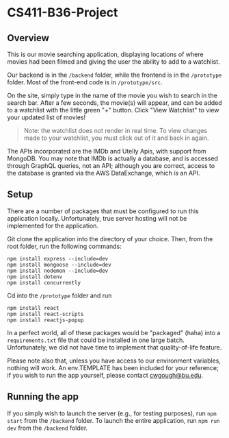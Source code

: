 # CS411-B36-Project
## Overview
This is our movie searching application, displaying locations of where movies had been filmed and giving the user the ability to add to a watchlist. 

Our backend is in the `/backend` folder, while the frontend is in the `/prototype` folder. Most of the front-end code is in `/prototype/src`.

On the site, simply type in the name of the movie you wish to search in the search bar. After a few seconds, the movie(s) will appear, and can be added to a watchlist with the little green "+" button. Click "View Watchlist" to view your updated list of movies!

> Note: the watchlist does not render in real time. To view changes made to your watchlist, you must click out of it and back in again.

The APIs incorporated are the IMDb and Utelly Apis, with support from MongoDB. You may note that IMDb is actually a database, and is accessed through GraphQL queries, not an API; although you are correct, access to the database is granted via the AWS DataExchange, which _is_ an API.

## Setup
There are a number of packages that must be configured to run this application locally. Unfortunately, true server hosting will not be implemented for the application.

Git clone the application into the directory of your choice. Then, from the root folder, run the following commands:

```
npm install express --include=dev
npm install mongoose --include=dev
npm install nodemon --include=dev
npm install dotenv
npm install concurrently
```

Cd into the `/prototype` folder and run

```
npm install react
npm install react-scripts
npm install reactjs-popup
```

In a perfect world, all of these packages would be "packaged" (haha) into a `requirements.txt` file that could be installed in one large batch. Unfortunately, we did not have time to implement that quality-of-life feature.

Please note also that, unless you have access to our environment variables, nothing will work. An env.TEMPLATE has been included for your reference; if you wish to run the app yourself, please contact cwgough@bu.edu.

## Running the app
If you simply wish to launch the server (e.g., for testing purposes), run `npm start` from the `/backend` folder. To launch the entire application, run `npm run dev` from the `/backend` folder.

